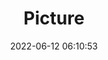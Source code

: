 ---
weight: 1
images:
- /images/edited/17.jpeg
title: Picture
date: 2022-06-12 06:10:53
tags: [luminarneo,work,ILCE-7M3,28.0,bird,boat]
---